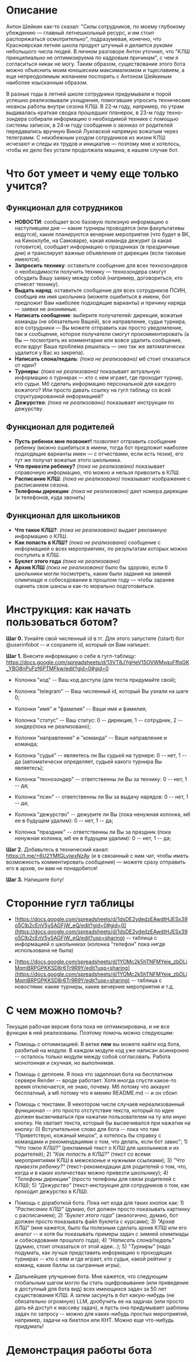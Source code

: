 # Описание
Антон Шейкин как-то сказал: "Силы сотрудников, по моему глубокому убеждению — главный летнешкольный ресурс, и им стоит распоряжаться осмотрительно", подразумевая, конечно, что Красноярская летняя школа продукт штучный и делается *руками* небольшого числа людей. В личном разговоре Антон уточнил, что "КЛШ принципиально не оптимизируема по кадровым причинам", с чем я согласиться никак не могу. Таким образом, существование этого бота можно объяснить моим юношеским максимализмом и тщеславием, а еще непреодолимым желанием поспорить с Антоном Шейкиным наиболее изысканным образом. 

В разные годы в летней школе сотрудники придумывали и порой успешно реализовывали ухищрения, помогавшие упросить технические нюансы работы внутри сезона КЛШ. В 22-м году, например, по утрам выдавалась краткая сводка прошедших планерок, в 23-м году техно-зондера собирали информацию о необходимой технике с помощью системы записок, в 24-м году сообщения о звонках от родителей передавались вручную Викой Луковской напрямую вожатым через телеграмм. С неизбежным уходом сотрудников из жизни КЛШ исчезают и следы их трудов и инициатив — поэтому мне и хотелось, чтобы их дело без устали продолжала машина, в нашем случае бот. 

# Что бот умеет и чему еще только учится?

## Функционал для сотрудников
- **НОВОСТИ**: сообщает всю базовую полезную информацию о наступившем дне — какие турниры проводятся (или факультативы ведутся), какие планируются вечерние мероприятия (что будет в ВК, на Киноклубе, на Самоваре), какая команда дежурит (а какая готовится), сообщает информацию о праздниках (в праздничные дни) и транслирует важные объявления от дирекции (если таковые имеются).
- **Запросить технику**: оставитьте сообщение для всех технозондеров о необходимости получить технику — технозондера смогут обсудить Вашу заявку между собой (например, договориться, кто отнесет технику).
- **Выдать наряд**: оставитьте сообщение для всех сотрудников ПСИН, сообщив им имя школьника (можете ошибиться в имени, бот предложит Вам наиболее подходящие варианты) и причину наряда — заявки не анонимные.
- **Написать сообщение**: выберите получателей: дирекция, вожатые команды (не обязательно Вашей), все направление, судьи турнира, все сотрудники — Вы можете отправить как просто уведомление, так и сообщение, которое получатели смогут прокомментировать (а Вы — посмотреть их комментарии или вовсе удалить сообщение, если вдруг Ваша проблема решилась — оно так же автоматически удалится у Вас из закрепа).
- **Написать слона/педаль**: *(пока не реализовано)* мб стоит отказаться от идеи?
- **Турниры**: *(пока не реализовано)* показывает актуальную информацию о турнирах — кто с кем играет, где проходит турнир, кто судьи. Мб сделать информацию персональной для каждого вожатого? Или просто давать ссылку на гугл таблицу со всей структурированной информацией?
- **Дежурство**: *(пока не реализовано)* показывает инструкции по дежурству.

## Функционал для родителей
- **Пусть ребенок мне позвонит!** позволяет отправить сообщение ребенку (можно ошибиться в имени, тогда бот предложит наиболее подходящие варианты имен — с отчествами, если есть тезки), его тут же получат вожатые этого школьника.
- **Что привезти ребенку?** *(пока не реализовано)* показывает справочную информацию, что можно и нельзя привозить в КЛШ.
- **Расписание КЛШ**: *(пока не реализовано)* показывает изображение с расписанием сезона.
- **Телефоны дирекции**: *(пока не реализовано)* дает номера дирекции (и телефонов, куда звонить)

## Функционал для школьников
- **Что такое КЛШ?**: *(пока не реализовано)* выдает рекламную информацию о КЛШ.
- **Как попасть в КЛШ?** *(пока не реализовано)* сообщение с информацией о всех мероприятиях, по результатам которых можно поступить в КЛШ.
- **Буклет этого года** *(пока не реализовано)*
- **Архив КЛШ** *(пока не реализовано)* было бы здорово, если б школьники могли посмотреть, какие были задания на зимней олимпиаде и собеседовании в прошлом году — чтобы заранее оценить свои шансы и как-то морально подготовиться.

# Инструкция: как начать пользоваться ботом?

**Шаг 0.** Узнайте свой численный id в тг. Для этого запустите (\start) бот @userinfobot -- и сохраните id, который он Вам напишет.

**Шаг 1.** Внесите информацию о себе в гугл-таблицу: https://docs.google.com/spreadsheets/d/13VT8JYgHeV15OVWMyquFffqGK_YBO8nPuFzf6PTMFkw/edit?gid=0#gid=0

* Колонка "код" -- Ваш код доступа (для теста придумайте свой);

* Колонка "telegram" -- Ваш численный id, который Вы узнали на шаге 0;

* Колонки "имя" и "фамилия" -- Ваши имя и фамилия;

* Колонка "статус" -- Ваш статус: 0 -- дирекция, 1 -- сотрудник, 2 -- зондер(пока не реализовано);

* Колонки "направление" и "команда" -- Ваше направление и команда;

* Колонка "судья" -- являетесь ли Вы судьей на турнире: 0 -- нет, 1 -- да (автоматически определяет, судьей какого турнира Вы являетесь);

* Колонка "технозондер" -- ответственны ли Вы за технику: 0 -- нет, 1 -- да;

* Колонка "псин" -- ответственны ли Вы за выдачу нарядов: 0 -- нет, 1 -- да;

* Колонка "дежурство" -- дежурите ли Вы (пока ненужная колонка, мб ее в будущем удалим): 0 -- нет, 1 -- да;

* Колонка "праздник" -- ответственны ли Вы за праздник (пока ненужная колонка, мб ее в будущем удалим): 0 -- нет, 1 -- да;

**Шаг 2.** Добавьтесь в технический канал: https://t.me/+6U2YMfGLviwxNzAy (и в связанный с ним чат, чтобы иметь возможность комментировать сообщения) — можете сразу отправить его в архив, он вам не понадобится!

**Шаг 3.** Напишите боту!

# Сторонние гугл таблицы

* [https://docs.google.com/spreadsheets/d/1dsDE2ydedzEAwdtHJESx39o5Clb2cEnV5ySAGFjW_eQ/edit?gid=0#gid=0](https://docs.google.com/spreadsheets/d/1dsDE2ydedzEAwdtHJESx39o5Clb2cEnV5ySAGFjW_eQ/edit?usp=sharing) -- таблица с информацией о школьниках (колонка "телефон" пока нигде использована не была)

* [https://docs.google.com/spreadsheets/d/1YOMc2k5hTNFMYeie_zbDLjMqmBRPGPKKSD8r6Tr9R9Y/edit?usp=sharing](https://docs.google.com/spreadsheets/d/1YOMc2k5hTNFMYeie_zbDLjMqmBRPGPKKSD8r6Tr9R9Y/edit?usp=sharing) -- таблица с новостями: какие турниры, какие вечерние мероприятия и т.д.

# С чем можно помочь?
Текущая рабочая версия бота пока не оптимизирована, и не все функции в ней реализованы. Поэтому помочь можно следующим:

* Помощь с оптимизацией. В ветке **new** вы можете найти код бота, разбитый на модули. В каждом модуле код уже написан асинхронно -- осталось только модули между собой согласовать. Работа монотонная и скучная, но выполнимая.

* Помощь с деплоем. Я пока что задеплоил бота на бесплатном сервере Render -- вроде работает. Хотя иногда спустя какое-то время отключается, не знаю, почему. Мб потому что аккаунт бесплатный, а мб потому что я меняю README.md -- и он сбоит. 

* Помощь с текстами. В некотором числе случаев нереализованный функционал -- это просто отстутствие текста, который по идее должен высвечиваться при нажатии пользователем на ту или иную кнопку. Не хватает текста, который бы высвечивался при нажатии на кнопку: 0) Вступительное слово для бота -- пока что там "Приветствую, кожаный мешок", а хотелось бы справку с командами и рекомендациями о том, что делать, если бот завис"; 1) *"Что такое КЛШ?"* (рекламный текст о КЛШ для школьников и их родителей); 2) *"Как попасть в КЛШ?"* (текст со всеми мероприятиями КЛШ в межсезонье и нужными ссылками); 3) *"Что привезти ребенку?"* (текст-рекомендации для родителей о том, что, когда и в каких количествах можно привезти школьнику); 4) *"Телефоны дирекции"* (просто телефоны для связи родителей с КЛШ); 5) *"Дежурство"* (текст-инструкция для сотрудников о том, как проходит дежурство в КЛШ).

* Помощь с доработкой бота. Пока нет кода для таких кнопок как: 1) *"Расписание КЛШ"* (думаю, бот должен просто показывать картинку с расписанием); 2) *"Буклет этого года"* (аналогично, думаю, бот должен просто показывать файл буклета с курсами); 3) *"Архив КЛШ"* (мне кажется, было бы полезным сделать архив КЛШ или его аналог -- и хотя бы показывать примеры задач с зимней олимпиады и собеседования прошлого года); 4) *"Написать слона/педаль"* (думаю, стоит отказаться от этой идеи...); 5) *"Турниры"* (надо подумать, как лучше представить информацию о проходящих турнирах -- кто с кем и где играет, кто судьи, какой рейтинг у команд, какие баллы за сыгранные игры).

* Дальнейшее улучшение бота. Мне кажется, что следующим глобальным шагом могло бы стать оцифровывание (или приведение в доступный для бота вид) всех имеющихся задач за 50 лет существования КЛШ. А затем засунуть в бот какую-нибудь (не обязательно огромную) LLM, дообучить ее на задачах (или просто дать ей доступ к массиву задач), и пусть она придумывает шаблоны задач по запросу -- можно для каких-нибудь простых мероприятий, например, задачи на биатлон или КНТ. Можно еще что-нибудь придумать!

# Демонстрация работы бота 
